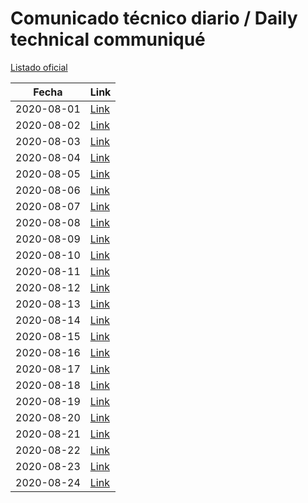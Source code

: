 # Comunicado técnico diario / Daily technical communiqué

[Listado oficial](https://www.gob.mx/salud/documentos/coronavirus-covid-19-comunicados-tecnicos-diarios-agosto-2020)

| Fecha               | Link        |
| ------------------- | ----------  |
| 2020-08-01 | [Link](https://www.gob.mx/salud/prensa/nuevo-coronavirus-en-el-mundo-covid-19-comunicado-tecnico-diario-249306) |
| 2020-08-02 | [Link](https://www.gob.mx/salud/prensa/nuevo-coronavirus-en-el-mundo-covid-19-comunicado-tecnico-diario-249307) |
| 2020-08-03 | [Link](https://www.gob.mx/salud/prensa/nuevo-coronavirus-en-el-mundo-covid-19-comunicado-tecnico-diario-249308) |
| 2020-08-04 | [Link](https://www.gob.mx/salud/prensa/nuevo-coronavirus-en-el-mundo-covid-19-comunicado-tecnico-diario-249309) |
| 2020-08-05 | [Link](https://www.gob.mx/salud/prensa/nuevo-coronavirus-en-el-mundo-covid-19-comunicado-tecnico-diario-249310) |
| 2020-08-06 | [Link](https://www.gob.mx/salud/prensa/nuevo-coronavirus-en-el-mundo-covid-19-comunicado-tecnico-diario-249311) |
| 2020-08-07 | [Link](https://www.gob.mx/salud/prensa/nuevo-coronavirus-en-el-mundo-covid-19-comunicado-tecnico-diario-249313) |
| 2020-08-08 | [Link](https://www.gob.mx/salud/prensa/nuevo-coronavirus-en-el-mundo-covid-19-comunicado-tecnico-diario-249312) |
| 2020-08-09 | [Link](https://www.gob.mx/salud/prensa/nuevo-coronavirus-en-el-mundo-covid-19-comunicado-tecnico-diario-249314) |
| 2020-08-10 | [Link](https://www.gob.mx/salud/prensa/nuevo-coronavirus-en-el-mundo-covid-19-comunicado-tecnico-diario-249963) |
| 2020-08-11 | [Link](https://www.gob.mx/salud/prensa/nuevo-coronavirus-en-el-mundo-covid-19-comunicado-tecnico-diario-249964) |
| 2020-08-12 | [Link](https://www.gob.mx/salud/prensa/nuevo-coronavirus-en-el-mundo-covid-19-comunicado-tecnico-diario-249965) |
| 2020-08-13 | [Link](https://www.gob.mx/salud/prensa/nuevo-coronavirus-en-el-mundo-covid-19-comunicado-tecnico-diario-249966) |
| 2020-08-14 | [Link](https://www.gob.mx/salud/prensa/nuevo-coronavirus-en-el-mundo-covid-19-comunicado-tecnico-diario-249970) |
| 2020-08-15 | [Link](https://www.gob.mx/salud/prensa/nuevo-coronavirus-en-el-mundo-covid-19-comunicado-tecnico-diario-249971) |
| 2020-08-16 | [Link](https://www.gob.mx/salud/prensa/nuevo-coronavirus-en-el-mundo-covid-19-comunicado-tecnico-diario-249972) |
| 2020-08-17 | [Link](https://www.gob.mx/salud/prensa/nuevo-coronavirus-en-el-mundo-covid-19-comunicado-tecnico-diario-250318) |
| 2020-08-18 | [Link](https://www.gob.mx/salud/prensa/nuevo-coronavirus-en-el-mundo-covid-19-comunicado-tecnico-diario-250320) |
| 2020-08-19 | [Link](https://www.gob.mx/salud/prensa/nuevo-coronavirus-en-el-mundo-covid-19-comunicado-tecnico-diario-250321) |
| 2020-08-20 | [Link](https://www.gob.mx/salud/prensa/nuevo-coronavirus-en-el-mundo-covid-19-comunicado-tecnico-diario-250322) |
| 2020-08-21 | [Link](https://www.gob.mx/salud/prensa/nuevo-coronavirus-en-el-mundo-covid-19-comunicado-tecnico-diario-250323) |
| 2020-08-22 | [Link](https://www.gob.mx/salud/prensa/nuevo-coronavirus-en-el-mundo-covid-19-comunicado-tecnico-diario-250324) |
| 2020-08-23 | [Link](https://www.gob.mx/salud/prensa/nuevo-coronavirus-en-el-mundo-covid-19-comunicado-tecnico-diario-250325) |
| 2020-08-24 | [Link](https://www.gob.mx/salud/prensa/nuevo-coronavirus-en-el-mundo-covid-19-comunicado-tecnico-diario-250885) |
